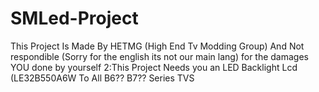 # SMLed-Project
This Project Is Made By HETMG (High End Tv Modding Group) And Not respondible (Sorry for the english its not our main lang) for the damages YOU done by yourself 2:This Project Needs you an LED Backlight Lcd (LE32B550A6W To All B6?? B7?? Series TVS
